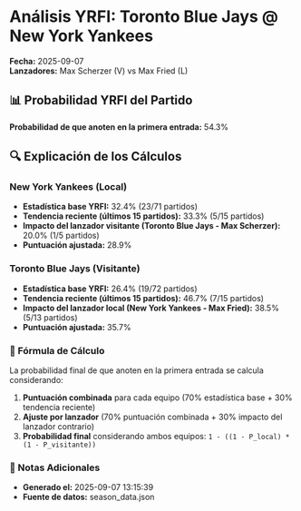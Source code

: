 # Análisis YRFI: Toronto Blue Jays @ New York Yankees

**Fecha:** 2025-09-07  
**Lanzadores:** Max Scherzer (V) vs Max Fried (L)

## 📊 Probabilidad YRFI del Partido

**Probabilidad de que anoten en la primera entrada:** 54.3%

## 🔍 Explicación de los Cálculos

### New York Yankees (Local)
- **Estadística base YRFI:** 32.4% (23/71 partidos)
- **Tendencia reciente (últimos 15 partidos):** 33.3% (5/15 partidos)
- **Impacto del lanzador visitante (Toronto Blue Jays - Max Scherzer):** 20.0% (1/5 partidos)
- **Puntuación ajustada:** 28.9%

### Toronto Blue Jays (Visitante)
- **Estadística base YRFI:** 26.4% (19/72 partidos)
- **Tendencia reciente (últimos 15 partidos):** 46.7% (7/15 partidos)
- **Impacto del lanzador local (New York Yankees - Max Fried):** 38.5% (5/13 partidos)
- **Puntuación ajustada:** 35.7%

### 📝 Fórmula de Cálculo

La probabilidad final de que anoten en la primera entrada se calcula considerando:
1. **Puntuación combinada** para cada equipo (70% estadística base + 30% tendencia reciente)
2. **Ajuste por lanzador** (70% puntuación combinada + 30% impacto del lanzador contrario)
3. **Probabilidad final** considerando ambos equipos: `1 - ((1 - P_local) * (1 - P_visitante))`

### 📌 Notas Adicionales

- **Generado el:** 2025-09-07 13:15:39
- **Fuente de datos:** season_data.json
